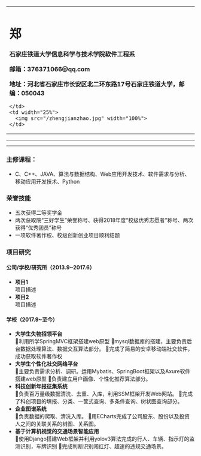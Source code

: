 <div>
<table border="0">
  <tr>
    <td width="75%">
      <h1>郑</h1>
      <p><b></b></p>
      <p><b>石家庄铁道大学信息科学与技术学院软件工程系</b></p>
      <p><b>邮箱：376371066@qq.com</b></p>
      <p><b>地址：河北省石家庄市长安区北二环东路17号石家庄铁道大学，邮编：050043</b></p>
     
    </td>
    <td width="25%">
      <img src="/zhengjianzhao.jpg" width="100%">
    </td>
  </tr>
</table>
</div>

---



---


### 主修课程：
- C、C++、JAVA、算法与数据结构、Web应用开发技术、软件需求与分析、移动应用开发技术、Python


### 荣誉技能
- 五次获得二等奖学金
- 两次获取院“三好学生”荣誉称号、获得2018年度“校级优秀志愿者”称号、两次获得“优秀团员”称号
- 一项软件著作权、校级创新创业项目顺利结题

### 项目研究
#### 公司/学校/研究所（2013.9~2017.6）
- **项目1**  
项目描述
- **项目2**  
项目描述

#### 学校（2017.9~至今）
- **大学生失物招领平台**  
利用所学SpringMVC框架搭建web原型
mysql数据库的搭建，主要负责后台数据处理算法、数据交互算法部分。 
完成了简易的安卓移动端社交软件，成功获取软件著作权
- **大学生个性化社交网络平台**  
主要负责需求分析、调研。运用Mybatis、SpringBoot框架以及Axure软件搭建web原型
负责建立用户画像、个性化推荐算法部分。
- **科技创新年报征集系统**  
负责百万量级数据清洗、去重、入库，利用SSM框架开发Web网站。
完成了科创项目的填报、分类、一筐式查询、多条件查询、树状图查询部分。
- **企业图谱系统**  
负责数据的爬取、清洗入库。
用ECharts完成了公司股东、股份以及投资人之间的关联关系的树图、关系图。
- **基于计算机视觉的交通场景智能应用**  
使用Django搭建Web框架并利用yolov3算法完成的行人、车辆、指示灯的监测识别，车牌识别
完成判断识别闯红灯、超速的违规交通场景。
